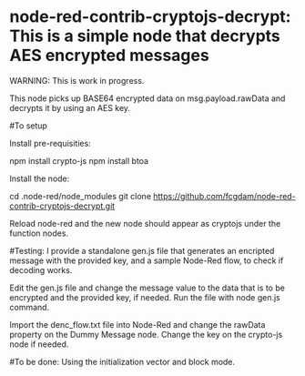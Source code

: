 # node-red-contrib-cryptojs-decrypt: This is a simple node that decrypts AES encrypted messages 

WARNING: This is work in progress.

This node picks up BASE64 encrypted data on msg.payload.rawData and decrypts it by using an AES key.

#To setup

Install pre-requisities:

npm install crypto-js
npm install btoa

Install the node:

cd .node-red/node_modules
git clone https://github.com/fcgdam/node-red-contrib-cryptojs-decrypt.git

Reload node-red and the new node should appear as cryptojs under the function nodes.

#Testing:
I provide a standalone gen.js file that generates an encripted message with the provided key, and a sample Node-Red flow, to check if decoding works.

Edit the gen.js file and change the message value to the data that is to be encrypted and the provided key, if needed.
Run the file with node gen.js command.

Import the denc_flow.txt file into Node-Red and change the rawData property on the Dummy Message node. Change the key on the crypto-js node if needed. 

#To be done:
Using the initialization vector and block mode.


